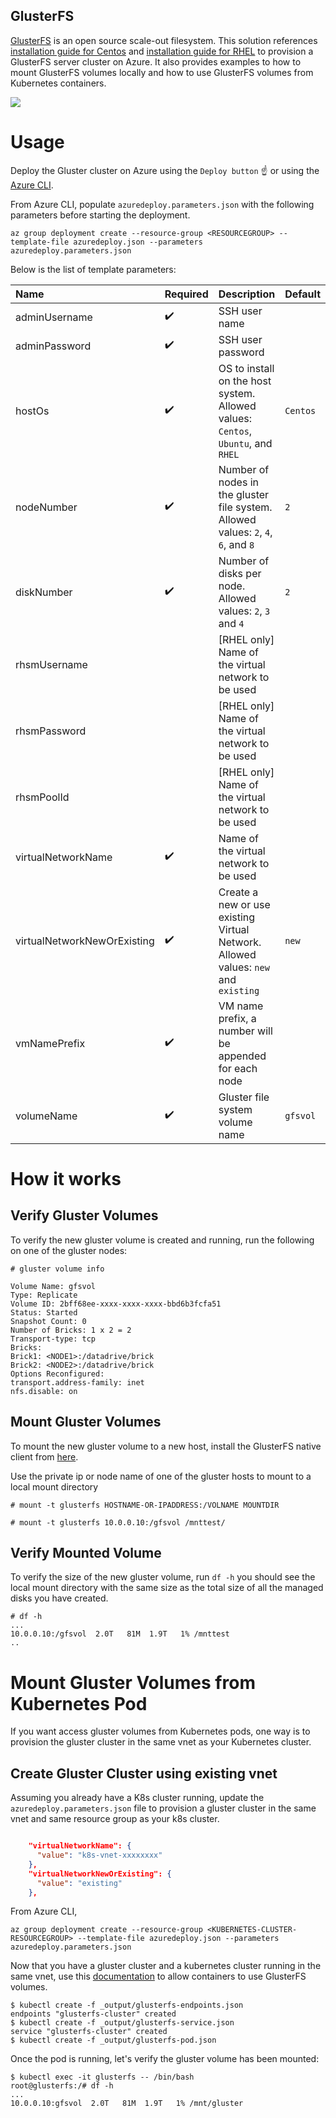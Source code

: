 ## GlusterFS

[GlusterFS](http://www.gluster.org) is an open source scale-out filesystem. This solution references [installation guide for Centos](https://wiki.centos.org/HowTos/GlusterFSonCentOS) and [installation guide for RHEL](https://access.redhat.com/documentation/en-us/red_hat_gluster_storage/3.2/html/installation_guide/installing_red_hat_storage_server_on_red_hat_enterprise_linux_layered_install) to provision a GlusterFS server cluster on Azure. It also provides examples to how to mount GlusterFS volumes locally and how to use GlusterFS volumes from Kubernetes containers.

<a href="https://portal.azure.com/#create/Microsoft.Template/uri/https%3A%2F%2Fraw.githubusercontent.com%2Fcaleno%2Fglusterfs-azure%2Fmaster%2Fazuredeploy.json" target="_blank">
    <img src="http://azuredeploy.net/deploybutton.png"/>
</a>

# Usage

Deploy the Gluster cluster on Azure using the `Deploy button` ☝️ or using the [Azure CLI](https://docs.microsoft.com/en-us/cli/azure/install-azure-cli).

From Azure CLI, populate `azuredeploy.parameters.json` with the following parameters before starting the deployment.

```
az group deployment create --resource-group <RESOURCEGROUP> --template-file azuredeploy.json --parameters azuredeploy.parameters.json

```
Below is the list of template parameters:

| Name   | Required | Description | Default |
|:--- |:--- |:---|:---|
| adminUsername | :heavy_check_mark: | SSH user name | |
| adminPassword | :heavy_check_mark: | SSH user password | |
| hostOs | :heavy_check_mark: | OS to install on the host system. Allowed values: `Centos`, `Ubuntu`, and `RHEL` | `Centos` |
| nodeNumber | :heavy_check_mark: | Number of nodes in the gluster file system. Allowed values: `2`, `4`, `6`, and `8` | `2` |
| diskNumber | :heavy_check_mark: | Number of disks per node. Allowed values: `2`, `3` and `4` | `2` |
| rhsmUsername | | [RHEL only] Name of the virtual network to be used | |
| rhsmPassword | | [RHEL only] Name of the virtual network to be used | |
| rhsmPoolId | | [RHEL only] Name of the virtual network to be used | |
| virtualNetworkName | :heavy_check_mark: | Name of the virtual network to be used | |
| virtualNetworkNewOrExisting | :heavy_check_mark: | Create a new or use existing Virtual Network. Allowed values: `new` and `existing` | `new` |
| vmNamePrefix | :heavy_check_mark: | VM name prefix, a number will be appended for each node | |
| volumeName | :heavy_check_mark: | Gluster file system volume name | `gfsvol` |


# How it works

## Verify Gluster Volumes
To verify the new gluster volume is created and running, run the following on one of the gluster nodes:

```
# gluster volume info
 
Volume Name: gfsvol
Type: Replicate
Volume ID: 2bff68ee-xxxx-xxxx-xxxx-bbd6b3fcfa51
Status: Started
Snapshot Count: 0
Number of Bricks: 1 x 2 = 2
Transport-type: tcp
Bricks:
Brick1: <NODE1>:/datadrive/brick
Brick2: <NODE2>:/datadrive/brick
Options Reconfigured:
transport.address-family: inet
nfs.disable: on
```

## Mount Gluster Volumes

To mount the new gluster volume to a new host, install the GlusterFS native client from [here](http://gluster.readthedocs.io/en/latest/Administrator%20Guide/Setting%20Up%20Clients/). 

Use the private ip or node name of one of the gluster hosts to mount to a local mount directory
```
# mount -t glusterfs HOSTNAME-OR-IPADDRESS:/VOLNAME MOUNTDIR

# mount -t glusterfs 10.0.0.10:/gfsvol /mnttest/

```
## Verify Mounted Volume

To verify the size of the new gluster volume, run `df -h` you should see the local mount directory with the same size as the total size of all the managed disks you have created. 

```
# df -h
...
10.0.0.10:/gfsvol  2.0T   81M  1.9T   1% /mnttest
..
```

# Mount Gluster Volumes from Kubernetes Pod

If you want access gluster volumes from Kubernetes pods, one way is to provision the gluster cluster in the same vnet as your Kubernetes cluster.

## Create Gluster Cluster using existing vnet

Assuming you already have a K8s cluster running, update the `azuredeploy.parameters.json` file to provision a gluster cluster in the same vnet and same resource group as your k8s cluster.

```json

	"virtualNetworkName": {
	  "value": "k8s-vnet-xxxxxxxx"
	},
	"virtualNetworkNewOrExisting": {
	  "value": "existing"
	},

```
From Azure CLI,

```
az group deployment create --resource-group <KUBERNETES-CLUSTER-RESOURCEGROUP> --template-file azuredeploy.json --parameters azuredeploy.parameters.json

```

Now that you have a gluster cluster and a kubernetes cluster running in the same vnet, use this [documentation](https://github.com/kubernetes/examples/blob/master/staging/volumes/glusterfs/README.md) to allow containers to use GlusterFS volumes.

 ```
$ kubectl create -f _output/glusterfs-endpoints.json 
endpoints "glusterfs-cluster" created
$ kubectl create -f _output/glusterfs-service.json 
service "glusterfs-cluster" created
$ kubectl create -f _output/glusterfs-pod.json
```

Once the pod is running, let's verify the gluster volume has been mounted:

```
$ kubectl exec -it glusterfs -- /bin/bash
root@glusterfs:/# df -h         
...
10.0.0.10:gfsvol  2.0T   81M  1.9T   1% /mnt/gluster

```
